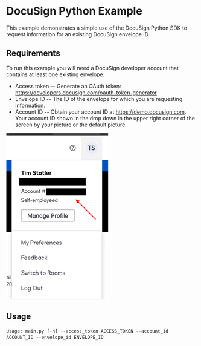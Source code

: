 # DocuSign Python Example

This example demonstrates a simple use of the DocuSign Python SDK to request information for an existing
DocuSign envelope ID.

## Requirements

To run this example you will need a DocuSign developer account that contains at least one
existing envelope.

* Access token -- Generate an OAuth token:  https://developers.docusign.com/oauth-token-generator
* Envelope ID -- The ID of the envelope for which you are requesting information.
* Account ID --  Obtain your account ID at https://demo.docusign.com. Your account ID shown in the drop down in the upper right corner of the screen by your picture or the default picture.

![Image of Yaktocat](account_id.png)

## Usage

```
Usage: main.py [-h] --access_token ACCESS_TOKEN --account_id ACCOUNT_ID --envelope_id ENVELOPE_ID
```



